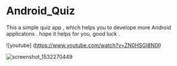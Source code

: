 # Android_Quiz
This a simple quiz app , which helps you to develope more Android applicatons .
hope it helps for you, good luck .

![youtube]  (https://www.youtube.com/watch?v=ZN0HSGI8N0I)

![screenshot_1532270449](https://user-images.githubusercontent.com/26796157/43046812-1e2c66ea-8dec-11e8-9175-bc5839217718.png)
